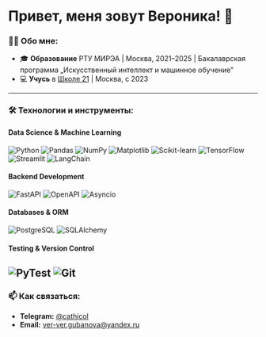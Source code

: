 # Привет, меня зовут Вероника! 👋

### 👨‍💻 Обо мне:
- 🎓 **Образование** РТУ МИРЭА | Москва, 2021–2025 | Бакалаврская программа „Искусственный интеллект и машинное обучение"
- 💻 **Учусь** в [Школе 21](https://21-school.ru/)  | Москва, с 2023  

---

### 🛠 Технологии и инструменты:

#### **Data Science & Machine Learning**  
![Python](https://img.shields.io/badge/-Python-3776AB?logo=python&logoColor=white) ![Pandas](https://img.shields.io/badge/-Pandas-150458?logo=pandas&logoColor=white) ![NumPy](https://img.shields.io/badge/-NumPy-013243?logo=numpy&logoColor=white) ![Matplotlib](https://img.shields.io/badge/-Matplotlib-11557C?logo=matplotlib&logoColor=white) ![Scikit-learn](https://img.shields.io/badge/-Scikit--learn-F7931E?logo=scikitlearn&logoColor=white) ![TensorFlow](https://img.shields.io/badge/-TensorFlow-FF6F00?logo=tensorflow&logoColor=white) ![Streamlit](https://img.shields.io/badge/-Streamlit-FF4B4B?logo=streamlit&logoColor=white) ![LangChain](https://img.shields.io/badge/-LangChain-00A67D?logo=langchain&logoColor=white)  

#### **Backend Development**  
![FastAPI](https://img.shields.io/badge/-FastAPI-009688?logo=fastapi&logoColor=white) ![OpenAPI](https://img.shields.io/badge/-OpenAPI-6BA539?logo=openapiinitiative&logoColor=white) ![Asyncio](https://img.shields.io/badge/-Asyncio-3776AB?logo=python&logoColor=white)  

#### **Databases & ORM**  
![PostgreSQL](https://img.shields.io/badge/-PostgreSQL-4169E1?logo=postgresql&logoColor=white) ![SQLAlchemy](https://img.shields.io/badge/-SQLAlchemy-000000?logo=sqlalchemy&logoColor=white)  

#### **Testing & Version Control**  
![PyTest](https://img.shields.io/badge/-PyTest-0A9EDC?logo=pytest&logoColor=white) ![Git](https://img.shields.io/badge/-Git-F05032?logo=git&logoColor=white)  
---

### 📫 Как связаться:
- **Telegram:** [@cathicol](https://t.me/ваш-ник)  
- **Email:** [ver-ver.gubanova@yandex.ru](mailto:ver-ver.gubanova@yandex.ru)  
